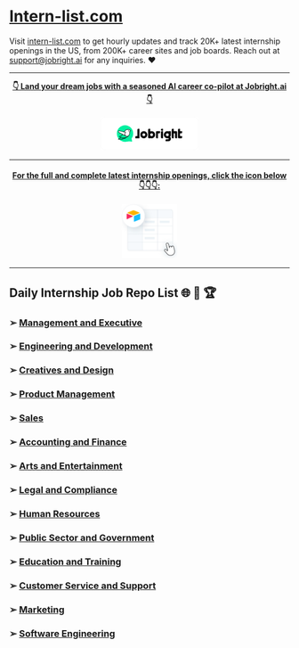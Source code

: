 # [Intern-list.com](https://intern-list.com?utm_source=git)

Visit [intern-list.com](https://intern-list.com?utm_source=git) to get hourly updates and track 20K+ latest internship openings in the US, from 200K+ career sites and job boards. Reach out at <a href="mailto:support@jobright.ai">support@jobright.ai</a> for any inquiries. ❤️

---

<div align="center">
<p>
    <a href="https://jobright.ai/?utm_campaign=1059&utm_source=git"><b>👇 Land your dream jobs with a seasoned AI career co-pilot at Jobright.ai 👇</b></a>
    <br>
    <br>
    <a href="https://jobright.ai/?utm_campaign=1059&utm_source=git">
        <img src="./static/img/jrbtn.svg" alt="jobright.ai", style="width: 35%; height: 35%;">
    </a>
    <br>
</p>

---
<h4>
 <a href="https://intern-list.com/?utm_source=git"><b> For the full and complete latest internship openings, click the icon below 👇👇👇:</b></a>
</h4>
<a href="https://intern-list.com/?utm_source=git">
    <img src="./static/img/airtable.png" alt="excel_icon", style="width: 20%; height: 20%;">
</a>
</div>

---

## Daily Internship Job Repo List  🌐 🧭 🏆

### ➢ [Management and Executive](https://intern-list.com/?selectedKey=🌟%20Management%20and%20Executive&utm_source=git&utm_campaign=Management%20and%20Executive)
### ➢ [Engineering and Development](https://intern-list.com/?selectedKey=🛠%EF%B8%8F%20Engineering%20and%20Development&utm_source=git&utm_campaign=Engineering%20and%20Development)
### ➢ [Creatives and Design](https://intern-list.com/?selectedKey=🎨%20Creatives%20and%20Design&utm_source=git&utm_campaign=Creatives%20and%20Design)
### ➢ [Product Management](https://intern-list.com/?selectedKey=📦%20Product%20Management&utm_source=git&utm_campaign=Product%20Management)
### ➢ [Sales](https://intern-list.com/?selectedKey=🛒%20Sales&utm_source=git&utm_campaign=Sales)
### ➢ [Accounting and Finance](https://intern-list.com/?selectedKey=💰%20Accounting%20and%20Finance&utm_source=git&utm_campaign=Accounting%20and%20Finance)
### ➢ [Arts and Entertainment](https://intern-list.com/?selectedKey=🎭%20Arts%20and%20Entertainment&utm_source=git&utm_campaign=Arts%20and%20Entertainment)
### ➢ [Legal and Compliance](https://intern-list.com/?selectedKey=⚖%EF%B8%8F%20Legal%20and%20Compliance&utm_source=git&utm_campaign=Legal%20and%20Compliance)
### ➢ [Human Resources](https://intern-list.com/?selectedKey=👥%20Human%20Resources&utm_source=git&utm_campaign=Human%20Resources)
### ➢ [Public Sector and Government](https://intern-list.com/?selectedKey=🏛%EF%B8%8F%20Public%20Sector%20and%20Government&utm_source=git&utm_campaign=Public%20Sector%20and%20Government)
### ➢ [Education and Training](https://intern-list.com/?selectedKey=🎓%20Education%20and%20Training&utm_source=git&utm_campaign=Education%20and%20Training)
### ➢ [Customer Service and Support](https://intern-list.com/?selectedKey=☎%EF%B8%8F%20Customer%20Service%20and%20Support&utm_source=git&utm_campaign=Customer%20Service%20and%20Support)
### ➢ [Marketing](https://intern-list.com/?selectedKey=📢%20Marketing&utm_source=git&utm_campaign=Marketing)
### ➢ [Software Engineering](https://intern-list.com/?selectedKey=💻%20Software%20Engineering&utm_source=git&utm_campaign=Software%20Engineering)
